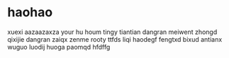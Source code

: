 # haohao
xuexi
aazaazaxza
your hu houm
tingy
tiantian
dangran
meiwent
zhongd
qixijie
dangran
zaiqx
zenme
rooty
ttfds
liqi
haodegf
fengtxd
bixud
antianx
wuguo
luodij
huoga
paomqd
hfdffg
